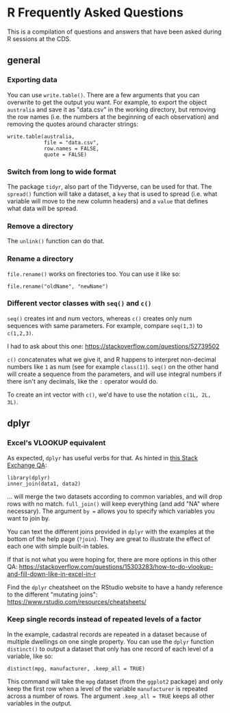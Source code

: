 # R Frequently Asked Questions

This is a compilation of questions and answers that have been asked during R sessions at the CDS.

## general


### Exporting data


You can use `write.table()`. There are a few arguments that you can overwrite to get the output you want.
For example, to export the object `australia` and save it as "data.csv" in the working directory, but removing the row names (i.e. the numbers at the beginning of each observation) and removing the quotes around character strings:

```
write.table(australia,
            file = "data.csv",
            row.names = FALSE,
            quote = FALSE)
```

### Switch from long to wide format

The package `tidyr`, also part of the Tidyverse, can be used for that. The `spread()` function will take a dataset, a `key` that is used to spread (i.e. what variable will move to the new column headers) and a `value` that defines what data will be spread.

### Remove a directory

The `unlink()` function can do that.


### Rename a directory

`file.rename()` works on firectories too. You can use it like so:

```
file.rename("oldName", "newName")
```

### Different vector classes with `seq()` and `c()`

`seq()` creates int and num vectors, whereas `c()` creates only num sequences with same parameters. For example, compare `seq(1,3)` to `c(1,2,3)`.

I had to ask about this one: https://stackoverflow.com/questions/52739502

`c()` concatenates what we give it, and R happens to interpret non-decimal numbers like `1` as num (see for example `class(1)`). `seq()` on the other hand will create a sequence from the parameters, and will use integral numbers if there isn't any decimals, like the `:` operator would do.

To create an int vector with `c()`, we'd have to use the notation `c(1L, 2L, 3L)`.


## dplyr

### Excel's VLOOKUP equivalent


As expected, `dplyr` has useful verbs for that. As hinted in [this Stack Exchange QA](https://stackoverflow.com/questions/24012636/r-excel-vlookup-equivalent-lookup-replace):

```
library(dplyr)
inner_join(data1, data2)
```

... will merge the two datasets according to common variables, and will drop rows with no match. `full_join()` will keep everything (and add "NA" where necessary).
The argument `by =` allows you to specify which variables you want to join by.

You can text the different joins provided in `dplyr` with the examples at the bottom of the help page (`?join`). They are great to illustrate the effect of each one with simple built-in tables.

If that is not what you were hoping for, there are more options in this other QA: https://stackoverflow.com/questions/15303283/how-to-do-vlookup-and-fill-down-like-in-excel-in-r

Find the `dplyr` cheatsheet on the RStudio website to have a handy reference to the different "mutating joins": https://www.rstudio.com/resources/cheatsheets/


### Keep single records instead of repeated levels of a factor

In the example, cadastral records are repeated in a dataset because of multiple dwellings on one single property.
You can use the `dplyr` function `distinct()` to output a dataset that only has one record of each level of a variable, like so:
    
```
distinct(mpg, manufacturer, .keep_all = TRUE)
```

This command will take the `mpg` dataset (from the `ggplot2` package) and only keep the first row when a level of the variable `manufacturer` is repeated across a number of rows. The argument `.keep_all = TRUE` keeps all other variables in the output.
